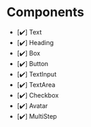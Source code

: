 # Components

- [✔️] Text
- [✔️] Heading
- [✔️] Box
- [✔️] Button
- [✔️] TextInput
- [✔️] TextArea
- [✔️] Checkbox
- [✔️] Avatar
- [✔️] MultiStep